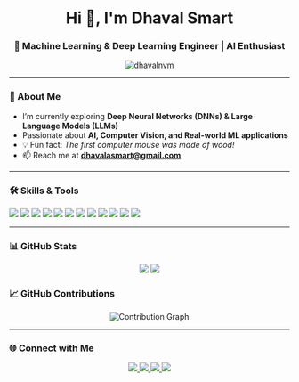 <h1 align="center">Hi 👋, I'm Dhaval Smart</h1>
<h3 align="center">🚀 Machine Learning & Deep Learning Engineer | AI Enthusiast</h3>

<p align="center">
  <a href="https://github.com/ryo-ma/github-profile-trophy">
    <img src="https://github-profile-trophy.vercel.app/?username=dhavalnvm&theme=gruvbox&row=1&column=7" alt="dhavalnvm" />
  </a>
</p>

---

### 🌱 About Me
- I’m currently exploring **Deep Neural Networks (DNNs) & Large Language Models (LLMs)**  
- Passionate about **AI, Computer Vision, and Real-world ML applications**  
- 💡 Fun fact: *The first computer mouse was made of wood!*  
- 📫 Reach me at **dhavalasmart@gmail.com**  

---

### 🛠️ Skills & Tools
<p align="left">
  <a href="https://www.python.org/" target="_blank"><img src="https://img.shields.io/badge/Python-3776AB?style=for-the-badge&logo=python&logoColor=white" /></a>
  <a href="https://pytorch.org/" target="_blank"><img src="https://img.shields.io/badge/PyTorch-EE4C2C?style=for-the-badge&logo=pytorch&logoColor=white" /></a>
  <a href="https://www.tensorflow.org/" target="_blank"><img src="https://img.shields.io/badge/TensorFlow-FF6F00?style=for-the-badge&logo=tensorflow&logoColor=white" /></a>
  <a href="https://opencv.org/" target="_blank"><img src="https://img.shields.io/badge/OpenCV-5C3EE8?style=for-the-badge&logo=opencv&logoColor=white" /></a>
  <a href="https://scikit-learn.org/" target="_blank"><img src="https://img.shields.io/badge/Scikit--Learn-F7931E?style=for-the-badge&logo=scikitlearn&logoColor=white" /></a>
  <a href="https://pandas.pydata.org/" target="_blank"><img src="https://img.shields.io/badge/Pandas-150458?style=for-the-badge&logo=pandas&logoColor=white" /></a>
  <a href="https://seaborn.pydata.org/" target="_blank"><img src="https://img.shields.io/badge/Seaborn-8CC0D0?style=for-the-badge&logo=seaborn&logoColor=white" /></a>
  <a href="https://www.sqlite.org/" target="_blank"><img src="https://img.shields.io/badge/SQL-003B57?style=for-the-badge&logo=sqlite&logoColor=white" /></a>
  <a href="https://www.arduino.cc/" target="_blank"><img src="https://img.shields.io/badge/Arduino-00979D?style=for-the-badge&logo=arduino&logoColor=white" /></a>
  <a href="https://www.figma.com/" target="_blank"><img src="https://img.shields.io/badge/Figma-F24E1E?style=for-the-badge&logo=figma&logoColor=white" /></a>
  <a href="https://flutter.dev/" target="_blank"><img src="https://img.shields.io/badge/Flutter-02569B?style=for-the-badge&logo=flutter&logoColor=white" /></a>
  <a href="https://www.linux.org/" target="_blank"><img src="https://img.shields.io/badge/Linux-FCC624?style=for-the-badge&logo=linux&logoColor=black" /></a>
</p>


---

### 📊 GitHub Stats
<p align="center">
  <img src="https://github-readme-stats.vercel.app/api?username=dhavalnvm&show_icons=true&theme=radical" />
  <img src="https://github-readme-stats.vercel.app/api/top-langs/?username=dhavalnvm&layout=compact&theme=radical" />
</p>

### 📈 GitHub Contributions
<p align="center">
  <img src="https://github-readme-activity-graph.vercel.app/graph?username=dhavalnvm&theme=react-dark&hide_border=true" alt="Contribution Graph" />
</p>

---

### 🌐 Connect with Me
<p align="center">
  <a href="https://www.linkedin.com/in/yourprofile" target="_blank">
    <img src="https://img.shields.io/badge/LinkedIn-0A66C2?style=for-the-badge&logo=linkedin&logoColor=white" />
  </a>
  <a href="https://twitter.com/yourprofile" target="_blank">
    <img src="https://img.shields.io/badge/Twitter-1DA1F2?style=for-the-badge&logo=twitter&logoColor=white" />
  </a>
  <a href="https://www.kaggle.com/yourprofile" target="_blank">
    <img src="https://img.shields.io/badge/Kaggle-20BEFF?style=for-the-badge&logo=kaggle&logoColor=white" />
  </a>
  <a href="mailto:dhavalasmart@gmail.com">
    <img src="https://img.shields.io/badge/Email-D14836?style=for-the-badge&logo=gmail&logoColor=white" />
  </a>
</p>
